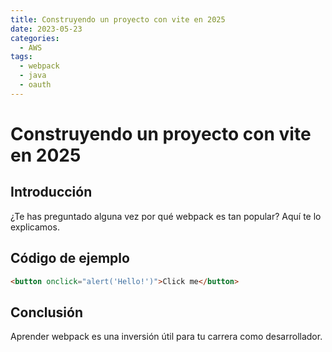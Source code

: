 ```yaml
---
title: Construyendo un proyecto con vite en 2025
date: 2023-05-23
categories:
  - AWS
tags:
  - webpack
  - java
  - oauth
---
```


# Construyendo un proyecto con vite en 2025

## Introducción

¿Te has preguntado alguna vez por qué webpack es tan popular? Aquí te lo explicamos.

## Código de ejemplo

```html
<button onclick="alert('Hello!')">Click me</button>
```

## Conclusión

Aprender webpack es una inversión útil para tu carrera como desarrollador.